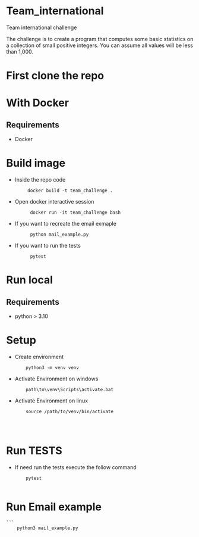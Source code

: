 # Team_international
Team international challenge


The challenge is to create a program that computes some
basic statistics on a collection of small positive integers. You
can assume all values will be less than 1,000.


# First clone the repo 


# With Docker

## Requirements 
 - Docker


# Build image 
 -  Inside the repo code 
 ```
         docker build -t team_challenge .
```

- Open docker interactive session 
```
         docker run -it team_challenge bash
```

- If you want to recreate the email exmaple 
```
         python mail_example.py
```

- If you want to run the tests
```
         pytest
```

# Run local 

## Requirements 
 - python > 3.10


# Setup 
-   Create environment

    ```
        python3 -m venv venv

- Activate Environment on windows 

    ```
        path\to\venv\Scripts\activate.bat

- Activate Environment on linux 

    ```
        source /path/to/venv/bin/activate




# Run TESTS

- If need run the tests execute the follow command

    ```
        pytest


# Run Email example


    ```
        python3 mail_example.py